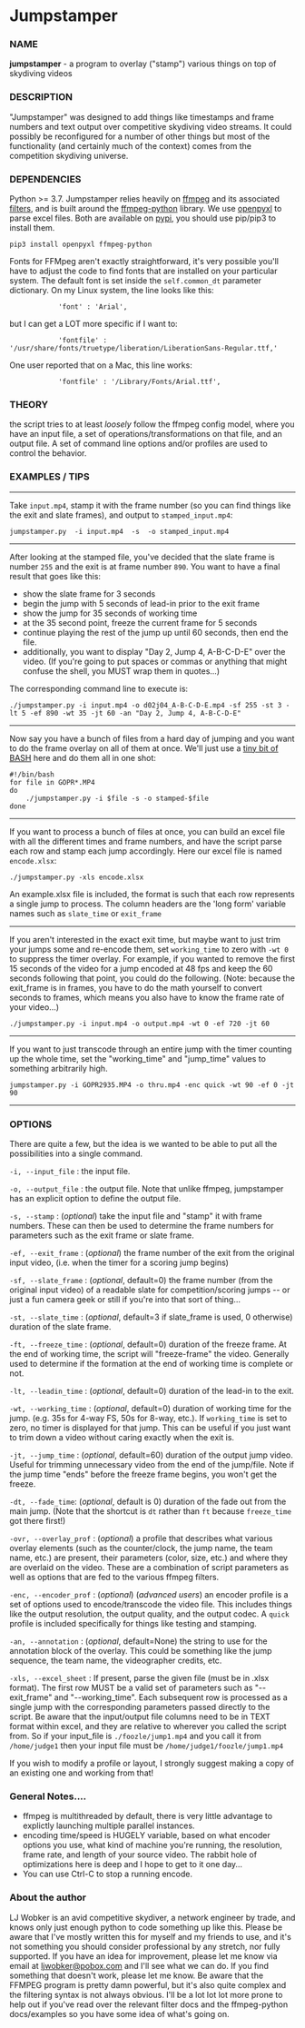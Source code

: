 # Jumpstamper

### NAME ###

**jumpstamper** - a program to overlay ("stamp") various things on top of skydiving videos

### DESCRIPTION ### 
"Jumpstamper" was designed to add things like timestamps and frame numbers and text output over competitive
skydiving video streams.  It could possibly be reconfigured for a number of other things but most of the functionality (and certainly much of the context) comes from the competition skydiving universe.

### DEPENDENCIES ###
Python >= 3.7.  Jumpstamper relies heavily on [ffmpeg](https://github.com/kkroening/ffmpeg-python/) and its associated [filters](https://ffmpeg.org/ffmpeg-filters.html), and is built around the [ffmpeg-python](https://github.com/kkroening/ffmpeg-python/blob/master/README.md) library.  We use [openpyxl](https://openpyxl.readthedocs.io/en/stable/) to parse excel files.  Both are available on [pypi](http://pypi.org), you should use pip/pip3 to install them.

```
pip3 install openpyxl ffmpeg-python
```

Fonts for FFMpeg aren't exactly straightforward, it's very possible you'll have to adjust the code to find fonts that are installed on your particular system.  The default font is set inside the `self.common_dt` parameter dictionary.  On my Linux system, the line looks like this:

`            'font' : 'Arial',`

but I can get a LOT more specific if I want to:

`            'fontfile' : '/usr/share/fonts/truetype/liberation/LiberationSans-Regular.ttf,'`

One user reported that on a Mac, this line works:

`            'fontfile' : '/Library/Fonts/Arial.ttf',`


### THEORY ###
the script tries to at least *loosely* follow the ffmpeg config model, where you have an input file, a set of operations/transformations on that file, and an output file.  A set of command line options and/or profiles are used to control the behavior.  


### EXAMPLES / TIPS ###

---


Take `input.mp4`, stamp it with the frame number (so you can find things like the exit and slate frames), and output to `stamped_input.mp4`:
```
jumpstamper.py  -i input.mp4  -s  -o stamped_input.mp4 
```

---


After looking at the stamped file, you've decided that the slate frame is number `255` and the exit is at frame number `890`.  You want to have a final result that goes like this:
 - show the slate frame for 3 seconds
 - begin the jump with 5 seconds of lead-in prior to the exit frame
 - show the jump for 35 seconds of working time
 - at the 35 second point, freeze the current frame for 5 seconds
 - continue playing the rest of the jump up until 60 seconds, then end the file.
 - additionally, you want to display "Day 2, Jump 4, A-B-C-D-E" over the video.  (If you're going to put spaces or commas or anything that might confuse the shell, you MUST wrap them in quotes...)

The corresponding command line to execute is:
 ```
 ./jumpstamper.py -i input.mp4 -o d02j04_A-B-C-D-E.mp4 -sf 255 -st 3 -lt 5 -ef 890 -wt 35 -jt 60 -an "Day 2, Jump 4, A-B-C-D-E"
```

---

Now say you have a bunch of files from a hard day of jumping and you want to do the frame overlay on all of them at once.  We'll just use a [tiny bit of BASH](https://tldp.org/LDP/abs/html/abs-guide.html#EX22) here and do them all in one shot:
```
#!/bin/bash
for file in GOPR*.MP4
do 
    ./jumpstamper.py -i $file -s -o stamped-$file
done
```

---

If you want to process a bunch of files at once, you can build an excel file with all the different times and frame numbers, and have the script parse each row and stamp each jump accordingly.  Here our excel file is named `encode.xlsx`:
```
./jumpstamper.py -xls encode.xlsx
```
An example.xlsx file is included, the format is such that each row represents a single jump to process.  The column headers are the 'long form' variable names such as `slate_time` or `exit_frame`


---

If you aren't interested in the exact exit time, but maybe want to just trim your jumps some and re-encode them, set `working_time` to zero with `-wt 0` to suppress the timer overlay.  For example, if you wanted to remove the first 15 seconds of the video for a jump encoded at 48 fps and keep the 60 seconds following that point, you could do the following.  (Note: because the exit_frame is in frames, you have to do the math yourself to convert seconds to frames, which means you also have to know the frame rate of your video...)
```
./jumpstamper.py -i input.mp4 -o output.mp4 -wt 0 -ef 720 -jt 60
```

---

If you want to just transcode through an entire jump with the timer counting up the whole time, set the "working_time" and "jump_time" values to something arbitrarily high.  
```
jumpstamper.py -i GOPR2935.MP4 -o thru.mp4 -enc quick -wt 90 -ef 0 -jt 90
```

---



### OPTIONS ###

There are quite a few, but the idea is we wanted to be able to put all the possibilities into a single command.  

`-i, --input_file` : the input file.

`-o, --output_file` : the output file.  Note that unlike ffmpeg, jumpstamper has an explicit option to define the output file.  

`-s, --stamp` : (*optional*) take the input file and "stamp" it with frame numbers.  These can then be used to determine the frame numbers for parameters such as the exit frame or slate frame.

`-ef, --exit_frame` : (*optional*) the frame number of the exit from the original input video, (i.e. when the timer for a scoring jump begins)

`-sf, --slate_frame` : (*optional*, default=0) the frame number (from the original input video) of a readable slate for competition/scoring jumps -- or just a fun camera geek or still if you're into that sort of thing...

`-st, --slate_time` : (*optional*, default=3 if slate_frame is used, 0 otherwise) duration of the slate frame.

`-ft, --freeze_time` : (*optional*, default=0) duration of the freeze frame.  At the end of working time, the script will "freeze-frame" the video.  Generally used to determine if the formation at the end of working time is complete or not.  

`-lt, --leadin_time` : (*optional*, default=0) duration of the lead-in to the exit.   

`-wt, --working_time` : (*optional*, default=0) duration of working time for the jump.  (e.g. 35s for 4-way FS, 50s for 8-way, etc.).  If `working_time` is set to zero, no timer is displayed for that jump.  This can be useful if you just want to trim down a video without caring exactly when the exit is.

`-jt, --jump_time` : (*optional*, default=60) duration of the output jump video.  Useful for trimming unnecessary video from the end of the jump/file.  Note if the jump time "ends" before the freeze frame begins, you won't get the freeze.

`-dt, --fade_time`: (*optional*, default is 0) duration of the fade out from the main jump.  (Note that the shortcut is `dt` rather than `ft` because `freeze_time` got there first!)

`-ovr, --overlay_prof` : (*optional*) a profile that describes what various overlay elements (such as the counter/clock, the jump name, the team name, etc.) are present, their parameters (color, size, etc.) and where they are overlaid on the video.  These are a combination of script parameters as well as options that are fed to the various ffmpeg filters.

`-enc, --encoder_prof` : (*optional*)  (*advanced users*) an encoder profile is a set of options used to encode/transcode the video file.  This includes things like the output resolution, the output quality, and the output codec.  A `quick` profile is included specifically for things like testing and stamping.

`-an, --annotation` : (*optional*, default=None) the string to use for the annotation block of the overlay.  This could be something like the jump sequence, the team name, the videographer credits, etc.

`-xls, --excel_sheet` : If present, parse the given file (must be in .xlsx format).  The first row MUST be a valid set of parameters such as "--exit_frame" and "--working_time".  Each subsequent row is processed as a single jump with the corresponding parameters passed directly to the script.  Be aware that the input/output file columns need to be in TEXT format within excel, and they are relative to wherever you called the script from.  So if your input_file is `./foozle/jump1.mp4` and you call it from `/home/judge1` then your input file must be `/home/judge1/foozle/jump1.mp4`


If you wish to modify a profile or layout, I strongly suggest making a copy of an existing one and working from that!


 ### General Notes.... ###
 - ffmpeg is multithreaded by default, there is very little advantage to explictly launching multiple parallel instances.  
 - encoding time/speed is HUGELY variable, based on what encoder options you use,  what kind of machine you're running, the resolution, frame rate, and length of your source video.  The rabbit hole of optimizations here is deep and I hope to get to it one day...
 - You can use Ctrl-C to stop a running encode.


### About the author ###
LJ Wobker is an avid competitive skydiver, a network engineer by trade, and knows only just enough python to code something up like this.  Please be aware that I've mostly written this for myself and my friends to use, and it's not something you should consider professional by any stretch, nor fully supported.  If you have an idea for improvement, please let me know via email at [ljwobker@pobox.com](mailto:ljwobker@pobox.com) and I'll see what we can do.  If you find something that doesn't work, please let me know.  Be aware that the FFMPEG program is pretty damn powerful, but it's also quite complex and the filtering syntax is not always obvious.  I'll be a lot lot lot more prone to help out if you've read over the relevant filter docs and the ffmpeg-python docs/examples so you have some idea of what's going on.